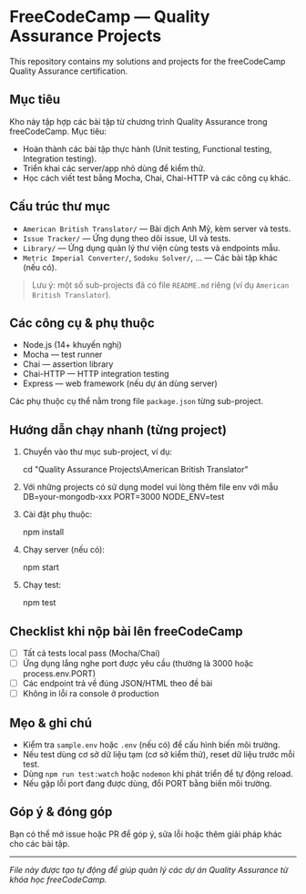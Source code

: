 # FreeCodeCamp — Quality Assurance Projects

This repository contains my solutions and projects for the freeCodeCamp Quality Assurance certification.

## Mục tiêu

Kho này tập hợp các bài tập từ chương trình Quality Assurance trong freeCodeCamp. Mục tiêu:

- Hoàn thành các bài tập thực hành (Unit testing, Functional testing, Integration testing).
- Triển khai các server/app nhỏ dùng để kiểm thử.
- Học cách viết test bằng Mocha, Chai, Chai-HTTP và các công cụ khác.

## Cấu trúc thư mục

- `American British Translator/` — Bài dịch Anh Mỹ, kèm server và tests.
- `Issue Tracker/` — Ứng dụng theo dõi issue, UI và tests.
- `Library/` — Ứng dụng quản lý thư viện cùng tests và endpoints mẫu.
- `Metric Imperial Converter/`, `Sodoku Solver/`, ... — Các bài tập khác (nếu có).

> Lưu ý: một số sub-projects đã có file `README.md` riêng (ví dụ `American British Translator`).

## Các công cụ & phụ thuộc

- Node.js (14+ khuyến nghị)
- Mocha — test runner
- Chai — assertion library
- Chai-HTTP — HTTP integration testing
- Express — web framework (nếu dự án dùng server)

Các phụ thuộc cụ thể nằm trong file `package.json` từng sub-project.

## Hướng dẫn chạy nhanh (từng project)

1. Chuyển vào thư mục sub-project, ví dụ:

   cd "Quality Assurance Projects\American British Translator"

2. Với những projects có sử dụng model vui lòng thêm file env với mẫu
   DB=your-mongodb-xxx
   PORT=3000
   NODE_ENV=test

3. Cài đặt phụ thuộc:

   npm install

4. Chạy server (nếu có):

   npm start

5. Chạy test:

   npm test

## Checklist khi nộp bài lên freeCodeCamp

- [ ] Tất cả tests local pass (Mocha/Chai)
- [ ] Ứng dụng lắng nghe port được yêu cầu (thường là 3000 hoặc process.env.PORT)
- [ ] Các endpoint trả về đúng JSON/HTML theo đề bài
- [ ] Không in lỗi ra console ở production

## Mẹo & ghi chú

- Kiểm tra `sample.env` hoặc `.env` (nếu có) để cấu hình biến môi trường.
- Nếu test dùng cơ sở dữ liệu tạm (cơ sở kiểm thử), reset dữ liệu trước mỗi test.
- Dùng `npm run test:watch` hoặc `nodemon` khi phát triển để tự động reload.
- Nếu gặp lỗi port đang được dùng, đổi PORT bằng biến môi trường.

## Góp ý & đóng góp

Bạn có thể mở issue hoặc PR để góp ý, sửa lỗi hoặc thêm giải pháp khác cho các bài tập.

---

_File này được tạo tự động để giúp quản lý các dự án Quality Assurance từ khóa học freeCodeCamp._
